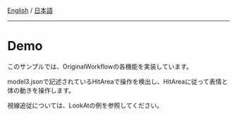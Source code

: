 [English](Description.md) / [日本語](Description.ja.md)

---

# Demo

このサンプルでは、OriginalWorkflowの各機能を実装しています。

model3.jsonで記述されているHitAreaで操作を検出し、HitAreaに従って表情と体の動きを操作します。

視線追従については、LookAtの例を参照してください。
